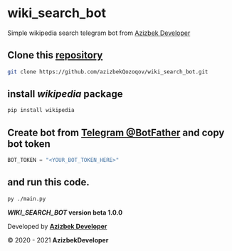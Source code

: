 # wiki_search_bot
Simple wikipedia search telegram bot from [Azizbek Developer](https://azizbekportfolio.vercel.app "Visit portfolio site.")

## Clone this **[repository](https://github.com/azizbekQozoqov/wiki_search_bot "Github repo")**

```bash
git clone https://github.com/azizbekQozoqov/wiki_search_bot.git
```

## install _**wikipedia**_ package

```bash
pip install wikipedia
```

## Create bot from [Telegram @BotFather](https://t.me/botfather "Botfather") and copy bot token

```python
BOT_TOKEN = "<YOUR_BOT_TOKEN_HERE>"
``` 
## and run this code.

```bash
py ./main.py
```

**_WIKI_SEARCH_BOT_ version beta 1.0.0**

Developed by **[Azizbek Developer](https://azizbekportfolio.vercel.app "Visit portfolio site")**

&copy; 2020 - 2021 **AzizbekDeveloper**